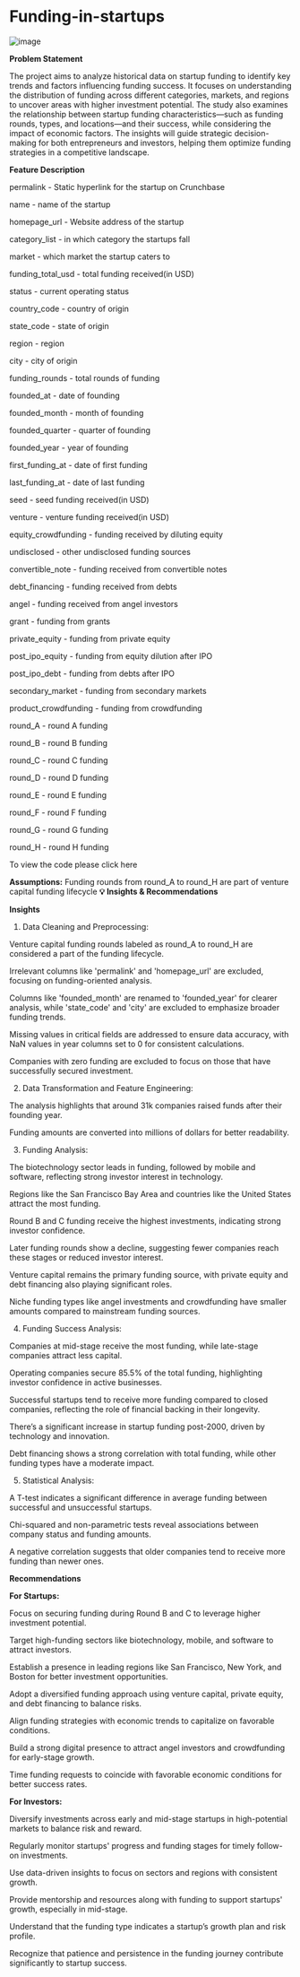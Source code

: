 # Funding-in-startups
![image](https://github.com/user-attachments/assets/2a53d583-1e2e-4082-a8a3-69c55abf7367)

**Problem Statement**

The project aims to analyze historical data on startup funding to identify key trends and factors influencing funding success. It focuses on understanding the distribution of funding across different categories, markets, and regions to uncover areas with higher investment potential. The study also examines the relationship between startup funding characteristics—such as funding rounds, types, and locations—and their success, while considering the impact of economic factors. The insights will guide strategic decision-making for both entrepreneurs and investors, helping them optimize funding strategies in a competitive landscape.

**Feature Description**

permalink - Static hyperlink for the startup on Crunchbase

name - name of the startup

homepage_url - Website address of the startup

category_list - in which category the startups fall

market - which market the startup caters to

funding_total_usd - total funding received(in USD)

status - current operating status

country_code - country of origin

state_code - state of origin

region - region

city - city of origin

funding_rounds - total rounds of funding

founded_at - date of founding

founded_month - month of founding

founded_quarter - quarter of founding

founded_year - year of founding

first_funding_at - date of first funding

last_funding_at - date of last funding

seed - seed funding received(in USD)

venture - venture funding received(in USD)

equity_crowdfunding - funding received by diluting equity

undisclosed - other undisclosed funding sources

convertible_note - funding received from convertible notes

debt_financing - funding received from debts

angel - funding received from angel investors

grant - funding from grants

private_equity - funding from private equity

post_ipo_equity - funding from equity dilution after IPO

post_ipo_debt - funding from debts after IPO

secondary_market - funding from secondary markets

product_crowdfunding - funding from crowdfunding

round_A - round A funding

round_B - round B funding

round_C - round C funding

round_D - round D funding

round_E - round E funding

round_F - round F funding

round_G - round G funding

round_H - round H funding

To view the code please click here

**Assumptions:** Funding rounds from round_A to round_H are part of venture capital funding lifecycle
**💡 Insights & Recommendations**

**Insights**

1. Data Cleaning and Preprocessing:

Venture capital funding rounds labeled as round_A to round_H are considered a part of the funding lifecycle.

Irrelevant columns like 'permalink' and 'homepage_url' are excluded, focusing on funding-oriented analysis.

Columns like 'founded_month' are renamed to 'founded_year' for clearer analysis, while 'state_code' and 'city' are excluded to emphasize broader funding trends.

Missing values in critical fields are addressed to ensure data accuracy, with NaN values in year columns set to 0 for consistent calculations.

Companies with zero funding are excluded to focus on those that have successfully secured investment.

2. Data Transformation and Feature Engineering:

The analysis highlights that around 31k companies raised funds after their founding year.

Funding amounts are converted into millions of dollars for better readability.

3. Funding Analysis:

The biotechnology sector leads in funding, followed by mobile and software, reflecting strong investor interest in technology.

Regions like the San Francisco Bay Area and countries like the United States attract the most funding.

Round B and C funding receive the highest investments, indicating strong investor confidence.

Later funding rounds show a decline, suggesting fewer companies reach these stages or reduced investor interest.

Venture capital remains the primary funding source, with private equity and debt financing also playing significant roles.

Niche funding types like angel investments and crowdfunding have smaller amounts compared to mainstream funding sources.

4. Funding Success Analysis:

Companies at mid-stage receive the most funding, while late-stage companies attract less capital.

Operating companies secure 85.5% of the total funding, highlighting investor confidence in active businesses.

Successful startups tend to receive more funding compared to closed companies, reflecting the role of financial backing in their longevity.

There’s a significant increase in startup funding post-2000, driven by technology and innovation.

Debt financing shows a strong correlation with total funding, while other funding types have a moderate impact.

5. Statistical Analysis:

A T-test indicates a significant difference in average funding between successful and unsuccessful startups.

Chi-squared and non-parametric tests reveal associations between company status and funding amounts.

A negative correlation suggests that older companies tend to receive more funding than newer ones.

**Recommendations**

**For Startups:**

Focus on securing funding during Round B and C to leverage higher investment potential.

Target high-funding sectors like biotechnology, mobile, and software to attract investors.

Establish a presence in leading regions like San Francisco, New York, and Boston for better investment opportunities.

Adopt a diversified funding approach using venture capital, private equity, and debt financing to balance risks.

Align funding strategies with economic trends to capitalize on favorable conditions.

Build a strong digital presence to attract angel investors and crowdfunding for early-stage growth.

Time funding requests to coincide with favorable economic conditions for better success rates.

**For Investors:**

Diversify investments across early and mid-stage startups in high-potential markets to balance risk and reward.

Regularly monitor startups' progress and funding stages for timely follow-on investments.

Use data-driven insights to focus on sectors and regions with consistent growth.

Provide mentorship and resources along with funding to support startups' growth, especially in mid-stage.

Understand that the funding type indicates a startup’s growth plan and risk profile.

Recognize that patience and persistence in the funding journey contribute significantly to startup success.






